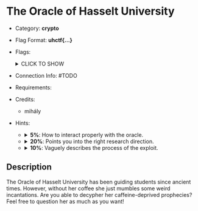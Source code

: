 # The Oracle of Hasselt University
* Category: **crypto**

* Flag Format: **uhctf{...}**

* Flags: <details><summary>CLICK TO SHOW</summary><ul><ul>
<li>static: <code>uhctf{imagine-brute-forcing-crypto-ab3d21}</code></li>
</ul></ul></details>

* Connection Info: \#TODO

* Requirements:

* Credits:
    * mihály

* Hints: <ul><ul>
<li><details>
    <summary><strong>5%</strong>: How to interact properly with the oracle.</summary>
    Did you try asking the oracle about the hint she gave you? Maybe if you twist her words, she will yell at you for a valid reason?
</details></li>
<li><details>
    <summary><strong>20%</strong>: Points you into the right research direction.</summary>
    The oracle loves giving feedback. Some say the nicest thing she can say is: `The oracle understands your struggles...`. But for me, `Padding is incorrect.` is a lot more meaningful.
</details></li>
<li><details>
    <summary><strong>10%</strong>: Vaguely describes the process of the exploit.</summary>
    The oracle came to my office earlier. She complained about students attacking her with incorrectly padded questions. They were trying to deduce the meaning of her prophecies based on her reactions!
</details></li>
</ul></ul>

## Description
The Oracle of Hasselt University has been guiding students since ancient times. However, without her coffee she just mumbles some weird incantations. Are you able to decypher her caffeine-deprived prophecies? Feel free to question her as much as you want!
